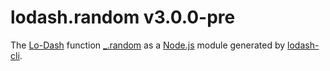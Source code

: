 # lodash.random v3.0.0-pre

The [Lo-Dash](https://lodash.com/) function [_.random](http://lodash.com/docs#random) as a [Node.js](http://nodejs.org/) module generated by [lodash-cli](https://www.npmjs.com/package/lodash-cli).
